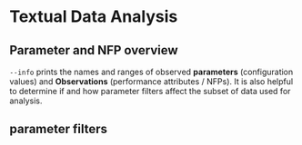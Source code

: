 # Textual Data Analysis

## Parameter and NFP overview

`--info` prints the names and ranges of observed **parameters** (configuration values) and **Observations** (performance attributes / NFPs).
It is also helpful to determine if and how parameter filters affect the subset of data used for analysis.

## parameter filters
